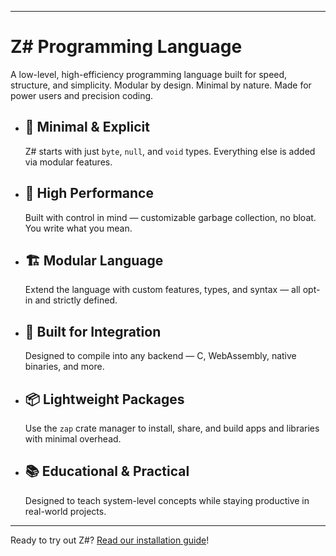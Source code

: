 <Badge type="tip" text="Z# 1.0 is in development!" />

---

# Z# Programming Language

A low-level, high-efficiency programming language built for speed, structure, and simplicity.
Modular by design. Minimal by nature. Made for power users and precision coding.


- ## 🧠 Minimal & Explicit
    Z# starts with just `byte`, `null`, and `void` types. Everything else is added via modular features.
- ## 🚀 High Performance
    Built with control in mind — customizable garbage collection, no bloat. You write what you mean.
- ## 🏗️ Modular Language
    Extend the language with custom features, types, and syntax — all opt-in and strictly defined.
- ## 🧩 Built for Integration
    Designed to compile into any backend — C, WebAssembly, native binaries, and more.
- ## 📦 Lightweight Packages
    Use the `zap` crate manager to install, share, and build apps and libraries with minimal overhead.
- ## 📚 Educational & Practical
    Designed to teach system-level concepts while staying productive in real-world projects.

---

Ready to try out Z#?
[Read our installation guide](/install.md)!
